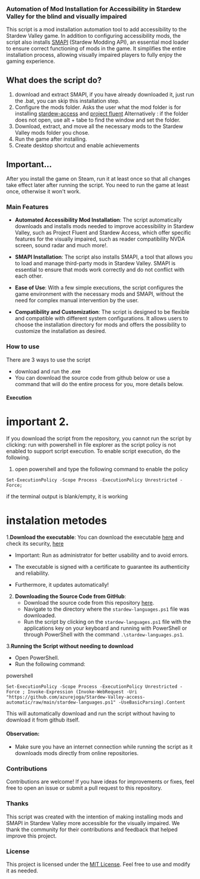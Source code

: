 ### Automation of Mod Installation for Accessibility in Stardew Valley for the blind and visually impaired

This script is a mod installation automation tool to add accessibility to the Stardew Valley game. In addition to configuring accessibility mods, the script also installs [SMAPI](smapi.io) (Stardew Modding API), an essential mod loader to ensure correct functioning of mods in the game. It simplifies the entire installation process, allowing visually impaired players to fully enjoy the gaming experience.
## What does the script do?
1. download and extract SMAPI, if you have already downloaded it, just run the .bat, you can skip this installation step.
2. Configure the mods folder. Asks the user what the mod folder is for installing [stardew-access](https://github.com/khanshoaib3/stardew-access) and [project fluent](https://github.com/projectfluent) Alternatively : if the folder does not open, use alt + tabe to find the window and set the folder.
3. Download, extract, and move all the necessary mods to the Stardew Valley mods folder you chose.
4. Run the game after installing.
5. Create desktop shortcut and enable achievements

## Important...
After you install the game on Steam, run it at least once so that all changes take effect later after running the script. You need to run the game at least once, otherwise it won't work.

### Main Features

- **Automated Accessibility Mod Installation**: The script automatically downloads and installs mods needed to improve accessibility in Stardew Valley, such as Project Fluent and Stardew Access, which offer specific features for the visually impaired, such as reader compatibility NVDA screen, sound radar and much more!.

- **SMAPI Installation**: The script also installs SMAPI, a tool that allows you to load and manage third-party mods in Stardew Valley. SMAPI is essential to ensure that mods work correctly and do not conflict with each other.

- **Ease of Use**: With a few simple executions, the script configures the game environment with the necessary mods and SMAPI, without the need for complex manual intervention by the user.

- **Compatibility and Customization**: The script is designed to be flexible and compatible with different system configurations. It allows users to choose the installation directory for mods and offers the possibility to customize the installation as desired.

### How to use
There are 3 ways to use the script
* download and run the .exe
* You can download the source code from github below or use a command that will do the entire process for you, more details below.

#### Execution

# important 2.
If you download the script from the repository, you cannot run the script by clicking: run with powershell in file explorer as the script policy is not enabled to support script execution.
To enable script execution, do the following.
1. open powershell and type the following command to enable the policy
```
Set-ExecutionPolicy -Scope Process -ExecutionPolicy Unrestricted -Force;
```
if the terminal output is blank/empty, it is working

# instalation metodes
1.**Download the executable**:
You can download the executable [here](https://github.com/azurejoga/Stardew-Valley-access-automatic/raw/main/stardew-automatic.exe)
and check its security,
[here](https://www.virustotal.com/gui/file/f84e3c92f0d0f6b73e9fdcaeda431c7199b569390f26898669f2471ac50071f3/summary)
* Important:
Run as administrator for better usability and to avoid errors.

* The executable is signed with a certificate to guarantee its authenticity and reliability.
* Furthermore, it updates automatically!

2. **Downloading the Source Code from GitHub**:
   - Download the source code from this repository [here](https://codeload.github.com/azurejoga/Stardew-Valley-access-automatic/zip/refs/heads/main).
   - Navigate to the directory where the `stardew-languages.ps1` file was downloaded.
   - Run the script by clicking on the `stardew-languages.ps1` file with the applications key on your keyboard and running with PowerShell or through PowerShell with the command `.\stardew-languages.ps1`.

3.**Running the Script without needing to download**
   - Open PowerShell.
   - Run the following command:

powershell
```
Set-ExecutionPolicy -Scope Process -ExecutionPolicy Unrestricted -Force ; Invoke-Expression (Invoke-WebRequest -Uri "https://github.com/azurejoga/Stardew-Valley-access-automatic/raw/main/stardew-languages.ps1" -UseBasicParsing).Content
```
   This will automatically download and run the script without having to download it from github itself.

#### Observation:
- Make sure you have an internet connection while running the script as it downloads mods directly from online repositories.

### Contributions

Contributions are welcome! If you have ideas for improvements or fixes, feel free to open an issue or submit a pull request to this repository.

### Thanks

This script was created with the intention of making installing mods and SMAPI in Stardew Valley more accessible for the visually impaired. We thank the community for their contributions and feedback that helped improve this project.

### License

This project is licensed under the [MIT License](https://github.com/azurejoga/Stardew-Valley-access-automatic/blob/main/LICENSE). Feel free to use and modify it as needed.